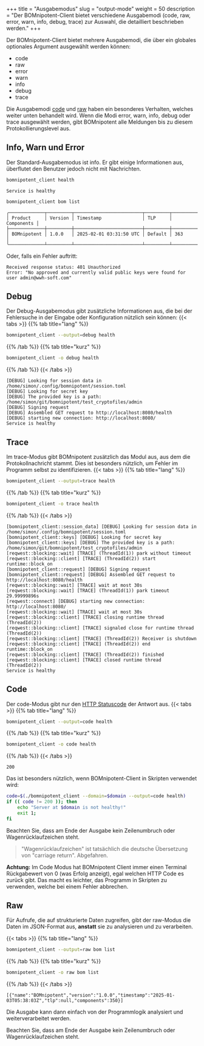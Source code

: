 +++
title = "Ausgabemodus"
slug = "output-mode"
weight = 50
description = "Der BOMnipotent-Client bietet verschiedene Ausgabemodi (code, raw, error, warn, info, debug, trace) zur Auswahl, die detailliert beschrieben werden."
+++

Der BOMnipotent-Client bietet mehrere Ausgabemodi, die über ein globales optionales Argument ausgewählt werden können:
- code
- raw
- error
- warn
- info
- debug
- trace

Die Ausgabemodi [code](#code) und [raw](#raw) haben ein besonderes Verhalten, welches weiter unten behandelt wird. Wenn die Modi error, warn, info, debug oder trace ausgewählt werden, gibt BOMnipotent alle Meldungen bis zu diesem Protokollierungslevel aus.

## Info, Warn und Error

Der Standard-Ausgabemodus ist info. Er gibt einige Informationen aus, überflutet den Benutzer jedoch nicht mit Nachrichten.

``` bash
bomnipotent_client health
```
``` {wrap="false" title="output"}
Service is healthy
```

``` bash
bomnipotent_client bom list
```
``` {wrap="false" title="output"}
╭─────────────┬─────────┬─────────────────────────┬─────────┬────────────╮
│ Product     │ Version │ Timestamp               │ TLP     │ Components │
├─────────────┼─────────┼─────────────────────────┼─────────┼────────────┤
│ BOMnipotent │ 1.0.0   │ 2025-02-01 03:31:50 UTC │ Default │ 363        │
╰─────────────┴─────────┴─────────────────────────┴─────────┴────────────╯
```

Oder, falls ein Fehler auftritt:
``` {wrap="false" title="output"}
Received response status: 401 Unauthorized
Error: "No approved and currently valid public keys were found for user admin@wwh-soft.com"
```

## Debug

Der Debug-Ausgabemodus gibt zusätzliche Informationen aus, die bei der Fehlersuche in der Eingabe oder Konfiguration nützlich sein können:
{{< tabs >}}
{{% tab title="lang" %}}
```bash
bomnipotent_client --output=debug health
```
{{% /tab %}}
{{% tab title="kurz" %}}
```bash
bomnipotent_client -o debug health
```
{{% /tab %}}
{{< /tabs >}}

``` {wrap="false" title="output"}
[DEBUG] Looking for session data in /home/simon/.config/bomnipotent/session.toml
[DEBUG] Looking for secret key
[DEBUG] The provided key is a path: /home/simon/git/bomnipotent/test_cryptofiles/admin
[DEBUG] Signing request
[DEBUG] Assembled GET request to http://localhost:8080/health
[DEBUG] starting new connection: http://localhost:8080/
Service is healthy
```

## Trace

Im trace-Modus gibt BOMnipotent zusätzlich das Modul aus, aus dem die Protokollnachricht stammt. Dies ist besonders nützlich, um Fehler im Programm selbst zu identifizieren.
{{< tabs >}}
{{% tab title="lang" %}}
```bash
bomnipotent_client --output=trace health
```
{{% /tab %}}
{{% tab title="kurz" %}}
```bash
bomnipotent_client -o trace health
```
{{% /tab %}}
{{< /tabs >}}

``` {wrap="false" title="output"}
[bomnipotent_client::session_data] [DEBUG] Looking for session data in /home/simon/.config/bomnipotent/session.toml
[bomnipotent_client::keys] [DEBUG] Looking for secret key
[bomnipotent_client::keys] [DEBUG] The provided key is a path: /home/simon/git/bomnipotent/test_cryptofiles/admin
[reqwest::blocking::wait] [TRACE] (ThreadId(1)) park without timeout
[reqwest::blocking::client] [TRACE] (ThreadId(2)) start runtime::block_on
[bomnipotent_client::request] [DEBUG] Signing request
[bomnipotent_client::request] [DEBUG] Assembled GET request to http://localhost:8080/health
[reqwest::blocking::wait] [TRACE] wait at most 30s
[reqwest::blocking::wait] [TRACE] (ThreadId(1)) park timeout 29.99999896s
[reqwest::connect] [DEBUG] starting new connection: http://localhost:8080/
[reqwest::blocking::wait] [TRACE] wait at most 30s
[reqwest::blocking::client] [TRACE] closing runtime thread (ThreadId(2))
[reqwest::blocking::client] [TRACE] signaled close for runtime thread (ThreadId(2))
[reqwest::blocking::client] [TRACE] (ThreadId(2)) Receiver is shutdown
[reqwest::blocking::client] [TRACE] (ThreadId(2)) end runtime::block_on
[reqwest::blocking::client] [TRACE] (ThreadId(2)) finished
[reqwest::blocking::client] [TRACE] closed runtime thread (ThreadId(2))
Service is healthy
```

## Code

Der code-Modus gibt nur den [HTTP Statuscode](https://en.wikipedia.org/wiki/List_of_HTTP_status_codes) der Antwort aus.
{{< tabs >}}
{{% tab title="lang" %}}
```bash
bomnipotent_client --output=code health
```
{{% /tab %}}
{{% tab title="kurz" %}}
```bash
bomnipotent_client -o code health
```
{{% /tab %}}
{{< /tabs >}}

``` {wrap="false" title="output"}
200
```

Das ist besonders nützlich, wenn BOMnipotent-Client in Skripten verwendet wird:
```bash
code=$(./bomnipotent_client --domain=$domain --output=code health)
if (( code != 200 )); then
    echo "Server at $domain is not healthy!"
    exit 1;
fi
```

Beachten Sie, dass am Ende der Ausgabe kein Zeilenumbruch oder Wagenrücklaufzeichen steht.

> "Wagenrücklaufzeichen" ist tatsächlich die deutsche Übersetzung von "carriage return". Abgefahren.

**Achtung:** Im Code Modus hat BOMnipotent Client immer einen Terminal Rückgabewert von 0 (was Erfolg anzeigt), egal welchen HTTP Code es zurück gibt. Das macht es leichter, das Programm in Skripten zu verwenden, welche bei einem Fehler abbrechen.

## Raw

Für Aufrufe, die auf strukturierte Daten zugreifen, gibt der raw-Modus die Daten im JSON-Format aus, **anstatt** sie zu analysieren und zu verarbeiten.

{{< tabs >}}
{{% tab title="lang" %}}
```bash
bomnipotent_client --output=raw bom list
```
{{% /tab %}}
{{% tab title="kurz" %}}
```bash
bomnipotent_client -o raw bom list
```
{{% /tab %}}
{{< /tabs >}}

``` {wrap="false" title="output"}
[{"name":"BOMnipotent","version":"1.0.0","timestamp":"2025-01-03T05:38:03Z","tlp":null,"components":350}]
```

Die Ausgabe kann dann einfach von der Programmlogik analysiert und weiterverarbeitet werden.

Beachten Sie, dass am Ende der Ausgabe kein Zeilenumbruch oder Wagenrücklaufzeichen steht.
